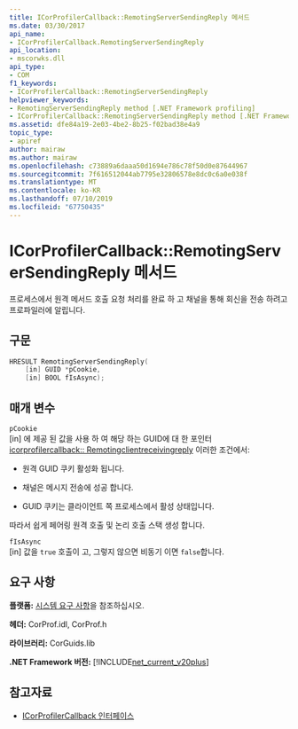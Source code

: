 ```yaml
---
title: ICorProfilerCallback::RemotingServerSendingReply 메서드
ms.date: 03/30/2017
api_name:
- ICorProfilerCallback.RemotingServerSendingReply
api_location:
- mscorwks.dll
api_type:
- COM
f1_keywords:
- ICorProfilerCallback::RemotingServerSendingReply
helpviewer_keywords:
- RemotingServerSendingReply method [.NET Framework profiling]
- ICorProfilerCallback::RemotingServerSendingReply method [.NET Framework profiling]
ms.assetid: dfe84a19-2e03-4be2-8b25-f02bad38e4a9
topic_type:
- apiref
author: mairaw
ms.author: mairaw
ms.openlocfilehash: c73889a6daaa50d1694e786c78f50d0e87644967
ms.sourcegitcommit: 7f616512044ab7795e32806578e8dc0c6a0e038f
ms.translationtype: MT
ms.contentlocale: ko-KR
ms.lasthandoff: 07/10/2019
ms.locfileid: "67750435"
---
```

# <a name="icorprofilercallbackremotingserversendingreply-method"></a>ICorProfilerCallback::RemotingServerSendingReply 메서드
프로세스에서 원격 메서드 호출 요청 처리를 완료 하 고 채널을 통해 회신을 전송 하려고 프로파일러에 알립니다.  
  
## <a name="syntax"></a>구문  
  
```cpp  
HRESULT RemotingServerSendingReply(  
    [in] GUID *pCookie,  
    [in] BOOL fIsAsync);  
```  
  
## <a name="parameters"></a>매개 변수  
 `pCookie`  
 [in] 에 제공 된 값을 사용 하 여 해당 하는 GUID에 대 한 포인터 [icorprofilercallback:: Remotingclientreceivingreply](../../../../docs/framework/unmanaged-api/profiling/icorprofilercallback-remotingclientreceivingreply-method.md) 이러한 조건에서:  
  
- 원격 GUID 쿠키 활성화 됩니다.  
  
- 채널은 메시지 전송에 성공 합니다.  
  
- GUID 쿠키는 클라이언트 쪽 프로세스에서 활성 상태입니다.  
  
 따라서 쉽게 페어링 원격 호출 및 논리 호출 스택 생성 합니다.  
  
 `fIsAsync`  
 [in] 값을 `true` 호출이 고, 그렇지 않으면 비동기 이면 `false`합니다.  
  
## <a name="requirements"></a>요구 사항  
 **플랫폼:** [시스템 요구 사항](../../../../docs/framework/get-started/system-requirements.md)을 참조하십시오.  
  
 **헤더:** CorProf.idl, CorProf.h  
  
 **라이브러리:** CorGuids.lib  
  
 **.NET Framework 버전:** [!INCLUDE[net_current_v20plus](../../../../includes/net-current-v20plus-md.md)]  
  
## <a name="see-also"></a>참고자료

- [ICorProfilerCallback 인터페이스](../../../../docs/framework/unmanaged-api/profiling/icorprofilercallback-interface.md)
